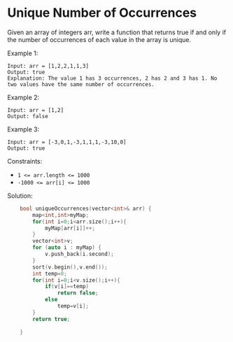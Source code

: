 # Unique Number of Occurrences

Given an array of integers arr, write a function that returns true if and only if the number of occurrences of each value in the array is unique.

Example 1:
```
Input: arr = [1,2,2,1,1,3]
Output: true
Explanation: The value 1 has 3 occurrences, 2 has 2 and 3 has 1. No two values have the same number of occurrences.
```
Example 2:
```
Input: arr = [1,2]
Output: false
```
Example 3:
```
Input: arr = [-3,0,1,-3,1,1,1,-3,10,0]
Output: true
```

Constraints:

- `1 <= arr.length <= 1000`
- `-1000 <= arr[i] <= 1000`

Solution:
```cpp
    bool uniqueOccurrences(vector<int>& arr) {
        map<int,int>myMap;
        for(int i=0;i<arr.size();i++){
            myMap[arr[i]]++;
        }
        vector<int>v;
        for (auto i : myMap) {
            v.push_back(i.second);
        }
        sort(v.begin(),v.end());
        int temp=0;
        for(int i=0;i<v.size();i++){
            if(v[i]==temp)
                return false;
            else
                temp=v[i];
        }
        return true;
             
    }
```
